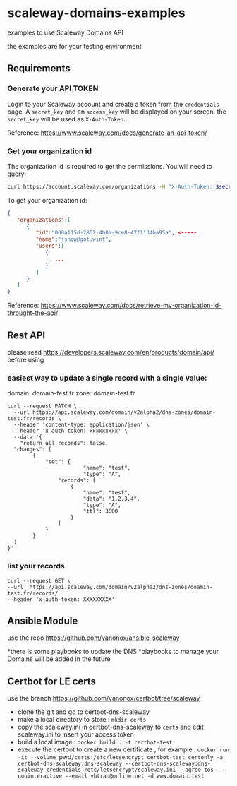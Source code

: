 # scaleway-domains-examples
examples to use Scaleway Domains API

the examples are for your testing environment

## Requirements

### Generate your API TOKEN

Login to your Scaleway account and create a token from the `credentials`
page. A `secret_key` and an `access_key` will be displayed on your screen, the
`secret_key` will be used as `X-Auth-Token`.

Reference: https://www.scaleway.com/docs/generate-an-api-token/

### Get your organization id

The organization id is required to get the permissions. You will need to query:

```bash
curl https://account.scaleway.com/organizations -H "X-Auth-Token: $secret_key"
```

To get your organization id:

```json
{
   "organizations":[
      {
         "id":"000a115d-2852-4b0a-9ce8-47f1134ba95a", <-----
         "name":"jsnow@got.wint",
         "users":[
            {
               ...
            }
         ]
      }
   ]
}
```

Reference: https://www.scaleway.com/docs/retrieve-my-organization-id-throught-the-api/

## Rest API

please read https://developers.scaleway.com/en/products/domain/api/ before using

### easiest way to update a single record with a single value:

domain: domain-test.fr
zone: domain-test.fr

```
curl --request PATCH \
  --url https://api.scaleway.com/domain/v2alpha2/dns-zones/domain-test.fr/records \
  --header 'content-type: application/json' \
  --header 'x-auth-token: xxxxxxxxx' \
  --data '{
	"return_all_records": false,
  "changes": [
		{
			"set": {
						"name": "test",
						"type": "A",				
				"records": [
					{
						"name": "test",
						"data": "1.2.3.4",
						"type": "A",
						"ttl": 3600
					}
				]
			}
		}
  ]
}'
```

### list your records

```
curl --request GET \
--url 'https://api.scaleway.com/domain/v2alpha2/dns-zones/doamin-test.fr/records/
--header 'x-auth-token: XXXXXXXXX'
```

## Ansible Module

use the repo https://github.com/vanonox/ansible-scaleway

*there is some playbooks to update the DNS
*playbooks to manage your Domains will be added in the future

## Certbot for LE certs

use the branch https://github.com/vanonox/certbot/tree/scaleway

* clone the git and go to certbot-dns-scaleway 
* make a local directory to store : `mkdir certs`
* copy the scaleway.ini in certbot-dns-scaleway to `certs` and edit scaleway.ini to insert your access token
* build a local image :  `docker build . -t certbot-test`
* execute the certbot to create a new certificate ,
for example :
`docker run -it --volume `pwd`/certs:/etc/letsencrypt certbot-test certonly -a certbot-dns-scaleway:dns-scaleway --certbot-dns-scaleway:dns-scaleway-credentials /etc/letsencrypt/scaleway.ini --agree-tos --noninteractive --email vhtran@online.net -d www.domain.test`
